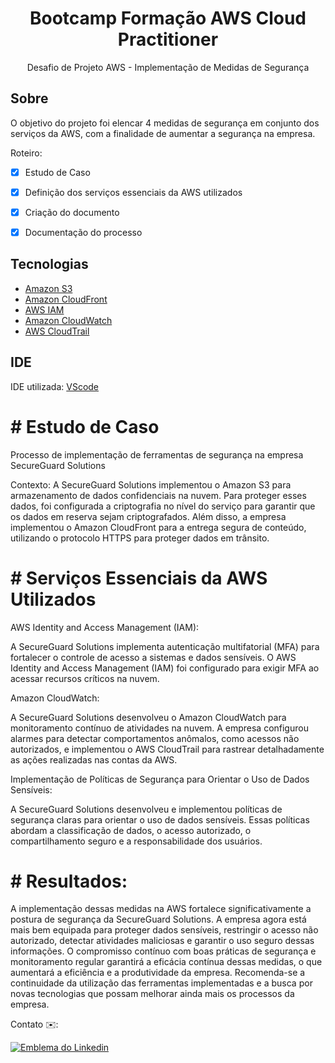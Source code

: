 <h1 align="center">
    <a>Bootcamp Formação AWS Cloud Practitioner</a>
</h1>
<p align="center">Desafio de Projeto AWS - Implementação de Medidas de Segurança</p>


## Sobre

O objetivo do projeto foi elencar 4 medidas de segurança em conjunto dos serviços da AWS, com a finalidade de aumentar a segurança na empresa.

Roteiro:

-  [x] Estudo de Caso
-  [x] Definição dos serviços essenciais da AWS utilizados
-  [x] Criação do documento
-  [x] Documentação do processo



## Tecnologias

-  [Amazon S3](https://docs.aws.amazon.com/s3/ )
-  [Amazon CloudFront](https://docs.aws.amazon.com/cloudfront/ )
-  [AWS IAM](https://docs.aws.amazon.com/iam/ )
-  [Amazon CloudWatch](https://docs.aws.amazon.com/cloudwatch/ )
-  [AWS CloudTrail](https://docs.aws.amazon.com/awscloudtrail/ )



## IDE

IDE utilizada: [VScode](https://code.visualstudio.com/)


# # Estudo de Caso

Processo de implementação de ferramentas de segurança na empresa SecureGuard Solutions

Contexto:
A SecureGuard Solutions implementou o Amazon S3 para armazenamento de dados confidenciais na nuvem. Para proteger esses dados, foi configurada a criptografia no nível do serviço para garantir que os dados em reserva sejam criptografados. Além disso, a empresa implementou o Amazon CloudFront para a entrega segura de conteúdo, utilizando o protocolo HTTPS para proteger dados em trânsito.

# # Serviços Essenciais da AWS Utilizados


AWS Identity and Access Management (IAM):

A SecureGuard Solutions implementa autenticação multifatorial (MFA) para fortalecer o controle de acesso a sistemas e dados sensíveis. O AWS Identity and Access Management (IAM) foi configurado para exigir MFA ao acessar recursos críticos na nuvem.

Amazon CloudWatch:

A SecureGuard Solutions desenvolveu o Amazon CloudWatch para monitoramento contínuo de atividades na nuvem. A empresa configurou alarmes para detectar comportamentos anômalos, como acessos não autorizados, e implementou o AWS CloudTrail para rastrear detalhadamente as ações realizadas nas contas da AWS.

Implementação de Políticas de Segurança para Orientar o Uso de Dados Sensíveis:

A SecureGuard Solutions desenvolveu e implementou políticas de segurança claras para orientar o uso de dados sensíveis. Essas políticas abordam a classificação de dados, o acesso autorizado, o compartilhamento seguro e a responsabilidade dos usuários.

# # Resultados:

A implementação dessas medidas na AWS fortalece significativamente a postura de segurança da SecureGuard Solutions. A empresa agora está mais bem equipada para proteger dados sensíveis, restringir o acesso não autorizado, detectar atividades maliciosas e garantir o uso seguro dessas informações. O compromisso contínuo com boas práticas de segurança e monitoramento regular garantirá a eficácia contínua dessas medidas, o que aumentará a eficiência e a produtividade da empresa. Recomenda-se a continuidade da utilização das ferramentas implementadas e a busca por novas tecnologias que possam melhorar ainda mais os processos da empresa.


Contato ✉️:

[![Emblema do Linkedin](https://img.shields.io/badge/-Marlova-blue??style=plastic&logo=Linkedin&logoColor=white&link=https://www.linkedin.com/in/marlova-de-vargas-minato/)](https://www.linkedin.com/in/marlova-de-vargas-minato/)
